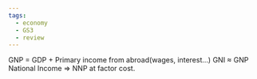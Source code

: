 ```yaml
---
tags:
  - economy
  - GS3
  - review
---
```

GNP = GDP + Primary income from abroad(wages, interest...)
GNI $\approx$ GNP
National Income => NNP at factor cost.